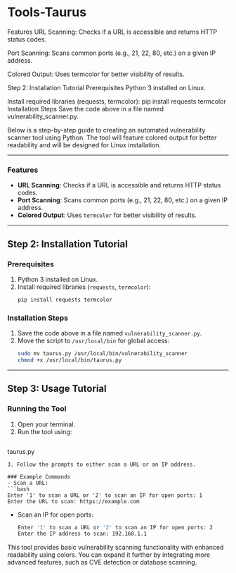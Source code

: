 # Tools-Taurus

Features
URL Scanning: Checks if a URL is accessible and returns HTTP status codes.

Port Scanning: Scans common ports (e.g., 21, 22, 80, etc.) on a given IP address.

Colored Output: Uses termcolor for better visibility of results.

Step 2: Installation Tutorial
Prerequisites
Python 3 installed on Linux.

Install required libraries (requests, termcolor):
pip install requests termcolor
Installation Steps
Save the code above in a file named vulnerability_scanner.py.

Below is a step-by-step guide to creating an automated vulnerability scanner tool using Python. The tool will feature colored output for better readability and will be designed for Linux installation.

---

### Features
- **URL Scanning**: Checks if a URL is accessible and returns HTTP status codes.
- **Port Scanning**: Scans common ports (e.g., 21, 22, 80, etc.) on a given IP address.
- **Colored Output**: Uses `termcolor` for better visibility of results.

---

## **Step 2: Installation Tutorial**

### Prerequisites
1. Python 3 installed on Linux.
2. Install required libraries (`requests`, `termcolor`):
   ```bash
   pip install requests termcolor
   ```

### Installation Steps
1. Save the code above in a file named `vulnerability_scanner.py`.
2. Move the script to `/usr/local/bin` for global access:
   ```bash
   sudo mv taurus.py /usr/local/bin/vulnerability_scanner
   chmod +x /usr/local/bin/taurus.py
   ```

---

## **Step 3: Usage Tutorial**

### Running the Tool
1. Open your terminal.
2. Run the tool using:
   ```bash
  taurus.py
   ```
3. Follow the prompts to either scan a URL or an IP address.

### Example Commands
- Scan a URL:
  ```bash
  Enter '1' to scan a URL or '2' to scan an IP for open ports: 1
  Enter the URL to scan: https://example.com
  ```
- Scan an IP for open ports:
  ```bash
  Enter '1' to scan a URL or '2' to scan an IP for open ports: 2
  Enter the IP address to scan: 192.168.1.1
  ```


This tool provides basic vulnerability scanning functionality with enhanced readability using colors. You can expand it further by integrating more advanced features, such as CVE detection or database scanning.
